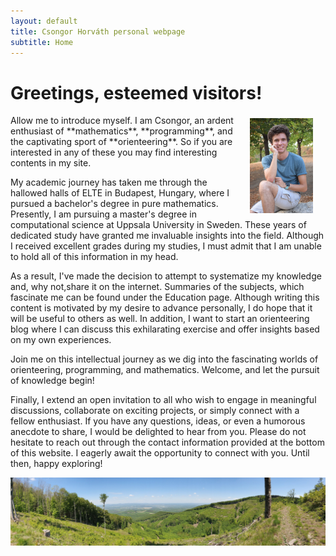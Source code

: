 ```yaml
---
layout: default
title: Csongor Horváth personal webpage
subtitle: Home
---
```

# Greetings, esteemed visitors!

<img style="float: right; margin: 5px 20px;" src=".\img\profil.JPG" alt="Profile picture" width="20%" height="20%">
Allow me to introduce myself. I am Csongor, an ardent enthusiast of **mathematics**, **programming**, and the captivating sport of **orienteering**. So if you are interested in any of these you may find interesting contents in my site.

My academic journey has taken me through the hallowed halls of ELTE in Budapest, Hungary, where I pursued a bachelor's degree in pure mathematics. Presently, I am pursuing a master's degree in computational science at Uppsala University in Sweden. These years of dedicated study have granted me invaluable insights into the field. Although I received excellent grades during my studies, I must admit that I am unable to hold all of this information in my head.

As a result, I've made the decision to attempt to systematize my knowledge and, why not,share it on the internet. Summaries of the subjects, which fascinate me can be found under the Education page. Although writing this content is motivated by my desire to advance personally, I do hope that it will be useful to others as well. In addition, I want to start an orienteering blog where I can discuss this exhilarating exercise and offer insights based on my own experiences.

Join me on this intellectual journey as we dig into the fascinating worlds of orienteering, programming, and mathematics. Welcome, and let the pursuit of knowledge begin! 

Finally, I extend an open invitation to all who wish to engage in meaningful discussions, collaborate on exciting projects, or simply connect with a fellow enthusiast. If you have any questions, ideas, or even a humorous anecdote to share, I would be delighted to hear from you. Please do not hesitate to reach out through the contact information provided at the bottom of this website. I eagerly await the opportunity to connect with you. Until then, happy exploring!

<img src=".\img\taj.jpg" alt="Mátra">